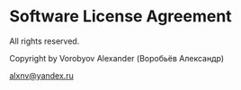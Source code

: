 Software License Agreement
==========================

All rights reserved.

Copyright by Vorobyov Alexander (Воробьёв Александр)

alxnv@yandex.ru